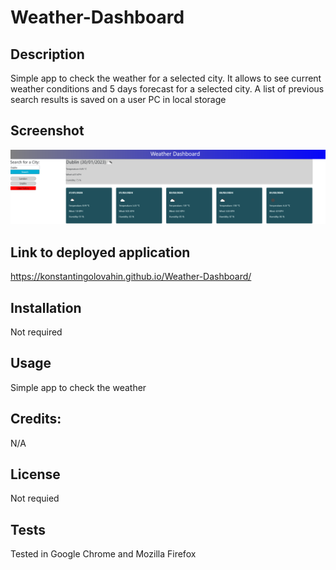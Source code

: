 # Weather-Dashboard

## Description
 
Simple app to check the weather for a selected city. It allows to see current weather conditions and 5 days forecast for a selected city. A list of previous search results is saved on a user PC in local storage


## Screenshot 

![Weather-Dashboard](./assets/images/Screenshot.png?raw=true "Weather-Dashboard")

## Link to deployed application 

https://konstantingolovahin.github.io/Weather-Dashboard/

## Installation

Not required

## Usage

Simple app to check the weather

## Credits:

N/A

## License

Not requied

## Tests

Tested in Google Chrome and Mozilla Firefox